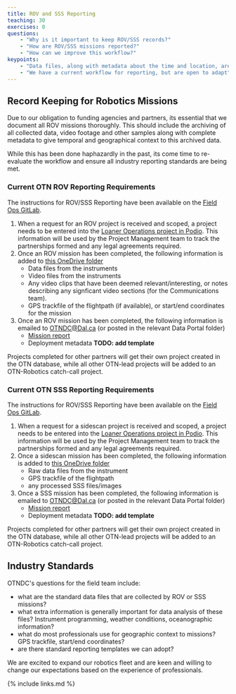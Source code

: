 ```yaml
---
title: ROV and SSS Reporting
teaching: 30
exercises: 0
questions:
    - "Why is it important to keep ROV/SSS records?"
    - "How are ROV/SSS missions reported?"
    - "How can we improve this workflow?"
keypoints:
    - "Data files, along with metadata about the time and location, are needed for each mission"
    - "We have a current workflow for reporting, but are open to adapt"
---
```

## Record Keeping for Robotics Missions

Due to our obligation to funding agencies and partners, its essential that we document all ROV missions thoroughly. This should include the archiving of all collected data, video footage and other samples along with complete metadata to give temporal and geographical context to this archived data. 

While this has been done haphazardly in the past, its come time to re-evaluate the workflow and ensure all industry reporting standards are being met.

### Current OTN ROV Reporting Requirements

The instructions for ROV/SSS Reporting have been available on the [Field Ops GitLab](https://gitlab.oceantrack.org/otnfield/OTN_Field_Ops/-/wikis/ROV%20and%20SSS%20Reporting).

1. When a request for an ROV project is received and scoped, a project needs to be entered into the [Loaner Operations project in Podio](https://podio.com/ocean-tracking-network-new/operations/apps/robotics-projects). This information will be used by the Project Management team to track the partnerships formed and any legal agreements required.
2. Once an ROV mission has been completed, the following information is added to [this OneDrive folder](https://dalu-my.sharepoint.com/:f:/g/personal/otndc_dal_ca/EnneuV4kB1hIlIIoeL1TbE0BAZH9OsCR--ClfC4u3SMffA?e=70KJFN)
	- Data files from the instruments
	- Video files from the instruments
	- Any video clips that have been deemed relevant/interesting, or notes describing any signficant video sections (for the Communications team).
	- GPS trackfile of the flightpath (if available), or start/end coordinates for the mission
3. Once an ROV mission has been completed, the following information is emailed to OTNDC@Dal.ca (or posted in the relevant Data Portal folder)
	- [Mission report](https://members.oceantrack.org/data/data-collection/otn-mission-report.xls)
	- Deployment metadata **TODO: add template**

Projects completed for other partners will get their own project created in the OTN database, while all other OTN-lead projects will be added to an OTN-Robotics catch-call project. 

### Current OTN SSS Reporting Requirements

The instructions for ROV/SSS Reporting have been available on the [Field Ops GitLab](https://gitlab.oceantrack.org/otnfield/OTN_Field_Ops/-/wikis/ROV%20and%20SSS%20Reporting).

1. When a request for a sidescan project is received and scoped, a project needs to be entered into the [Loaner Operations project in Podio](https://podio.com/ocean-tracking-network-new/operations/apps/robotics-projects). This information will be used by the Project Management team to track the partnerships formed and any legal agreements required.
2. Once a sidescan mission has been completed, the following information is added to [this OneDrive folder](https://dalu-my.sharepoint.com/:f:/g/personal/otndc_dal_ca/EnneuV4kB1hIlIIoeL1TbE0BAZH9OsCR--ClfC4u3SMffA?e=70KJFN)
	- Raw data files from the instrument
	- GPS trackfile of the flightpath
	- any processed SSS files/images 
3. Once a SSS mission has been completed, the following information is emailed to OTNDC@Dal.ca (or posted in the relevant Data Portal folder)
	- [Mission report](https://members.oceantrack.org/data/data-collection/otn-mission-report.xls)
	- Deployment metadata **TODO: add template**

Projects completed for other partners will get their own project created in the OTN database, while all other OTN-lead projects will be added to an OTN-Robotics catch-call project.

## Industry Standards

OTNDC's questions for the field team include:

- what are the standard data files that are collected by ROV or SSS missions?
- what extra information is generally important for data analysis of these files? Instrument programming, weather conditions, oceanographic information?
- what do most professionals use for geographic context to missions? GPS trackfile, start/end coordinates?
- are there standard reporting templates we can adopt?

We are excited to expand our robotics fleet and are keen and willing to change our expectations based on the experience of professionals.

{% include links.md %}
